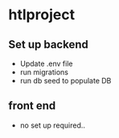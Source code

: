 # htlproject

## Set up backend
- Update .env file
- run migrations
- run db seed to populate DB

## front end
- no set up required..
